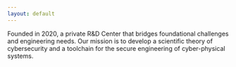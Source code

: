 ```yaml
---
layout: default
---
```


<div class="container">
    <div class="row">
	    <p>
            Founded in 2020, a private R&D Center that bridges foundational challenges and engineering needs. Our mission is to develop a scientific theory of cybersecurity and a toolchain for the secure engineering of cyber-physical systems.
        </p>
    </div>
</div>
